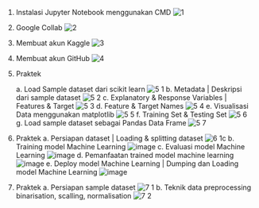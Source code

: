 1. Instalasi Jupyter Notebook menggunakan CMD
   ![1](https://github.com/user-attachments/assets/f511ecd5-dcba-46b4-accb-06a454054614)
2. Google Collab
   ![2](https://github.com/user-attachments/assets/697b83ca-d5b2-4fb5-b24e-f705a23f6722)
3. Membuat akun Kaggle
   ![3](https://github.com/user-attachments/assets/48f3277c-dc23-4b21-9e3e-368e06e5bc23)
4. Membuat akun GitHub
   ![4](https://github.com/user-attachments/assets/46ccbc6c-8c03-43ff-992e-9984c800fab5)
5. Praktek
   
    a. Load Sample dataset dari scikit learn
   ![5 1](https://github.com/user-attachments/assets/34def304-8811-4d76-8a3d-315bcef952fe)
    b. Metadata | Deskripsi dari sample dataset
   ![5 2](https://github.com/user-attachments/assets/68c7de1c-359c-43e7-a193-3e91c94a371a)
    c. Explanatory & Response Variables | Features & Target
   ![5 3](https://github.com/user-attachments/assets/9d3ea485-2b38-460f-8d56-8d91a1233276)
    d. Feature & Target Names
   ![5 4](https://github.com/user-attachments/assets/db3d1d6b-38ee-4143-8b97-4fe8e41c91f6)
    e. Visualisasi Data menggunakan matplotlib
   ![5 5](https://github.com/user-attachments/assets/1d271613-8984-43c2-8e19-444d5117a171)
    f. Training Set & Testing Set
   ![5 6](https://github.com/user-attachments/assets/9be4c4b7-a67f-4a74-b44c-377560fe060f)
    g. Load sample dataset sebagai Pandas Data Frame
   ![5 7](https://github.com/user-attachments/assets/2f09e5c7-e429-4c56-89a2-cbdb228a8be6)
7. Praktek
    a. Persiapan dataset | Loading & splitting dataset
    ![6 1c](https://github.com/user-attachments/assets/d60c1ca0-4647-4047-9830-63b328a382c4)
    b. Training model Machine Learning
    ![image](https://github.com/user-attachments/assets/7bcd6202-a722-42a0-9154-2799499d1d43)
    c. Evaluasi model Machine Learning
    ![image](https://github.com/user-attachments/assets/03020f0f-dcc7-410e-bcce-cd15aeaf3509)
    d. Pemanfaatan trained model machine learning
    ![image](https://github.com/user-attachments/assets/15f500ab-9adc-444a-b775-1fec7fa72bf1)
    e. Deploy model Machine Learning | Dumping dan Loading model Machine Learning
    ![image](https://github.com/user-attachments/assets/cb901238-bf08-426c-bc8a-3535d36c0275)
8. Praktek
    a. Persiapan sample dataset
    ![7 1](https://github.com/user-attachments/assets/3692337a-8280-4876-a6b7-11bbc4ab6a74)
    b. Teknik data preprocessing binarisation, scalling, normalisation
    ![7 2](https://github.com/user-attachments/assets/90dfef5d-f541-4b07-a09d-39ed61c6b8bc)


